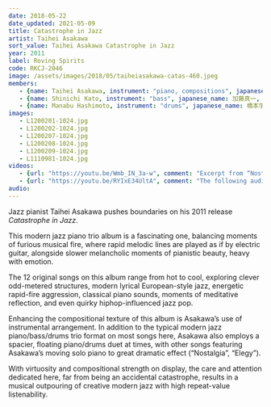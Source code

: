 ```yaml
---
date: 2018-05-22
date_updated: 2021-05-09
title: Catastrophe in Jazz
artist: Taihei Asakawa
sort_value: Taihei Asakawa Catastrophe in Jazz
year: 2011
label: Roving Spirits
code: RKCJ-2046
image: /assets/images/2018/05/taiheiasakawa-catas-460.jpeg
members:
   - {name: Taihei Asakawa, instrument: "piano, compositions", japanese_name: 浅川太平, url: "https://taiheiasakawa.wixsite.com/piano"}
   - {name: Shinichi Kato, instrument: "bass", japanese_name: 加藤真一, url: "https://katoshinichi.net/"}
   - {name: Manabu Hashimoto, instrument: "drums", japanese_name: 橋本学, url: "http://mh-ob.blogspot.com/"}
images:
   - L1200201-1024.jpg
   - L1200202-1024.jpg
   - L1200207-1024.jpg
   - L1200208-1024.jpg
   - L1200209-1024.jpg
   - L1110981-1024.jpg
videos: 
   - {url: "https://youtu.be/Wmb_IN_3a-w", comment: "Excerpt from “Nostalgia”, track 3 on this album"}
   - {url: "https://youtu.be/RYIxE34UltA", comment: "The following audio sample is an excerpt from “The Pioneer”, the first track on this album"}
audio:
---
```

Jazz pianist Taihei Asakawa pushes boundaries on his 2011 release *Catastrophe in Jazz*.

This modern jazz piano trio album is a fascinating one, balancing moments of furious musical fire, where rapid melodic lines are played as if by electric guitar, alongside slower melancholic moments of pianistic beauty, heavy with emotion.

The 12 original songs on this album range from hot to cool, exploring clever odd-metered structures, modern lyrical European-style jazz, energetic rapid-fire aggression, classical piano sounds, moments of meditative reflection, and even quirky hiphop-influenced jazz pop.

Enhancing the compositional texture of this album is Asakawa’s use of instrumental arrangement. In addition to the typical modern jazz piano/bass/drums trio format on most songs here, Asakawa also employs a spacier, floating piano/drums duet at times, with other songs featuring Asakawa’s moving solo piano to great dramatic effect (“Nostalgia”, “Elegy”).

With virtuosity and compositional strength on display, the care and attention dedicated here, far from being an accidental catastrophe, results in a musical outpouring of creative modern jazz with high repeat-value listenability.

